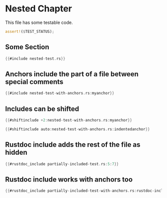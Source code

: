 # Nested Chapter

This file has some testable code.

```rust
assert!($TEST_STATUS);
```

## Some Section

```rust
{{#include nested-test.rs}}
```

## Anchors include the part of a file between special comments

```rust
{{#include nested-test-with-anchors.rs:myanchor}}
```

## Includes can be shifted

```rust
{{#shiftinclude +2:nested-test-with-anchors.rs:myanchor}}
```

```rust
{{#shiftinclude auto:nested-test-with-anchors.rs:indentedanchor}}
```

## Rustdoc include adds the rest of the file as hidden

```rust
{{#rustdoc_include partially-included-test.rs:5:7}}
```

## Rustdoc include works with anchors too

```rust
{{#rustdoc_include partially-included-test-with-anchors.rs:rustdoc-include-anchor}}
```
